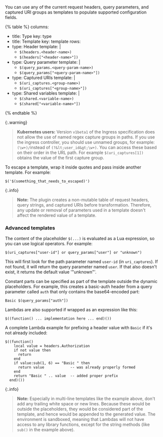 You can use any of the current request headers, query parameters, and captured URI
groups as templates to populate supported configuration fields.

{% table %}
columns:
  - title: Type
    key: type
  - title: Template
    key: template
rows:
  - type: Header
    template: |
      * `$(headers.<header-name>)`
      * `$(headers["<header-name>"])`
  - type: Query parameter
    template: |
      * `$(query_params.<query-param-name>)`
      * `$(query_params["<query-param-name>"])`
  - type: Captured URIs
    template: |
      * `$(uri_captures.<group-name>)`
      * `$(uri_captures["<group-name>"])`
  - type: Shared variables
    template: |
      * `$(shared.<variable-name>)`
      * `$(shared["<variable-name>"])`
    
{% endtable %}

{:.warning}
> **Kubernetes users:** Version `v1beta1` of the Ingress specification does not allow the use of named regex capture groups in paths.
If you use the ingress controller, you should use unnamed groups, for example:`(\w+)/`instead of `(?&lt;user_id&gt;\w+)`. 
You can access these based on their order in the URL path. 
For example `$(uri_captures[1])` obtains the value of the first capture group.

To escape a template, wrap it inside quotes and pass inside another template.
For example:

```
$('$(something_that_needs_to_escaped)')
```

{:.info}
> **Note:** The plugin creates a non-mutable table of request headers, query strings, and captured URIs before transformation. Therefore, any update or removal of parameters used in a template doesn't affect the rendered value of a template.

### Advanced templates

The content of the placeholder `$(...)` is evaluated as a Lua expression, so you can use logical operators. For example:

```
$(uri_captures["user-id"] or query_params["user"] or "unknown")
```

This will first look for the path parameter named `user-id` (in `uri_captures`). If not found, it will
return the query parameter named `user`. If that also doesn't exist, it returns the default
value '"unknown"'.

Constant parts can be specified as part of the template outside the dynamic
placeholders. For example, this creates a basic-auth header from a query parameter
called `auth` that only contains the base64-encoded part:

```
Basic $(query_params["auth"])
```

Lambdas are also supported if wrapped as an expression like this:

```
$((function() ... implementation here ... end)())
```

A complete Lambda example for prefixing a header value with `Basic` if it's not
already included:

```
$((function()
    local value = headers.Authorization
    if not value then
      return
    end
    if value:sub(1, 6) == "Basic " then
      return value            -- was already properly formed
    end
    return "Basic " .. value  -- added proper prefix
  end)())
```

{:.info}
> **Note:** Especially in multi-line templates like the example above, don't add any trailing white space or new lines. Because these would be outside the
placeholders, they would be considered part of the template, and hence would be
appended to the generated value.
The environment is sandboxed, meaning that Lambdas will not have access to any
library functions, except for the string methods (like `sub()` in the example
above).